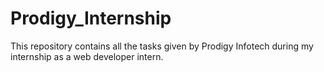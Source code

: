 # Prodigy_Internship
This repository contains all the tasks given by Prodigy Infotech during my internship as a web developer intern.
